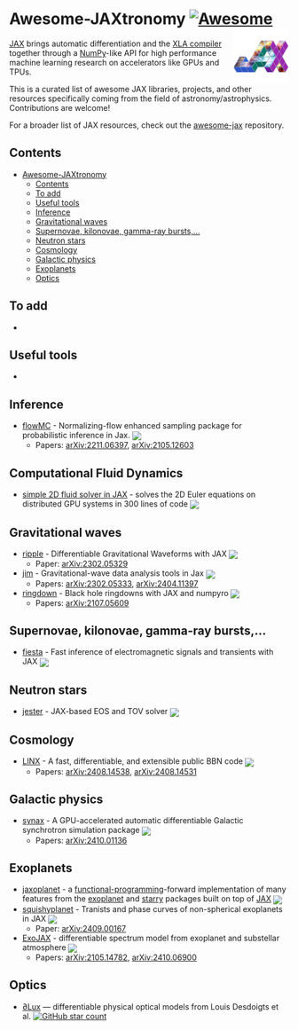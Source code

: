 <!--lint ignore double-link-->
# Awesome-JAXtronomy [![Awesome](https://awesome.re/badge.svg)](https://awesome.re)[<img src="./jaxtronomy_log.png" alt="JAXtronomy Logo" align="right" height="100">](https://github.com/JAXtronomy)

<!--lint ignore double-link-->
[JAX](https://github.com/google/jax) brings automatic differentiation and the [XLA compiler](https://www.tensorflow.org/xla) together through a [NumPy](https://numpy.org/)-like API for high performance machine learning research on accelerators like GPUs and TPUs.
<!--lint enable double-link-->

This is a curated list of awesome JAX libraries, projects, and other resources specifically coming from the field of astronomy/astrophysics. Contributions are welcome!

For a broader list of JAX resources, check out the [awesome-jax](https://github.com/n2cholas/awesome-jax) repository.

## Contents

- [Awesome-JAXtronomy ](#awesome-jaxtronomy-)
  - [Contents](#contents)
  - [To add](#to-add)
  - [Useful tools](#useful-tools)
  - [Inference](#inference)
  - [Gravitational waves](#gravitational-waves)
  - [Supernovae, kilonovae, gamma-ray bursts,...](#supernovae-kilonovae-gamma-ray-bursts)
  - [Neutron stars](#neutron-stars)
  - [Cosmology](#cosmology)
  - [Galactic physics](#galaxy)
  - [Exoplanets](#exoplanets)
  - [Optics](#optics)

<a name="to-add" />

## To add

- 

<a name="useful-tools" />

## Useful tools

- 

<a name="inference" />

## Inference

- [flowMC](https://github.com/kazewong/flowMC) - Normalizing-flow enhanced sampling package for probabilistic inference in Jax. <img src="https://img.shields.io/github/stars/kazewong/flowMC?style=social" align="center">
    - Papers: [arXiv:2211.06397](https://arxiv.org/abs/2211.06397), [arXiv:2105.12603](https://arxiv.org/abs/2105.12603)

<a name="gravitational-waves" />

## Computational Fluid Dynamics

- [simple 2D fluid solver in JAX](https://github.com/pmocz/jax-euler-benchmarks) - solves the 2D Euler equations on distributed GPU systems in 300 lines of code <img src="https://img.shields.io/github/stars/pmocz/jax-euler-benchmarks?style=social" align="center">

## Gravitational waves

- [ripple](https://github.com/tedwards2412/ripple) - Differentiable Gravitational Waveforms with JAX <img src="https://img.shields.io/github/stars/tedwards2412/ripple?style=social" align="center">
    - Paper: [arXiv:2302.05329](https://arxiv.org/abs/2302.05329)
- [jim](https://github.com/kazewong/jim) - Gravitational-wave data analysis tools in Jax <img src="https://img.shields.io/github/stars/kazewong/jim?style=social" align="center">
    - Papers: [arXiv:2302.05333](https://arxiv.org/abs/2302.05333), [arXiv:2404.11397](https://arxiv.org/abs/2404.11397)
- [ringdown](https://github.com/maxisi/ringdown/tree/main) - Black hole ringdowns with JAX and numpyro <img src="https://img.shields.io/github/stars/maxisi/ringdown?style=social" align="center">
    - Papers: [arXiv:2107.05609](https://arxiv.org/abs/2107.05609)

<a name="supernovae-etc" />

## Supernovae, kilonovae, gamma-ray bursts,...

- [fiesta](https://github.com/ThibeauWouters/fiesta) - Fast inference of electromagnetic signals and transients with JAX <img src="https://img.shields.io/github/stars/ThibeauWouters/fiesta?style=social" align="center">

<a name="neutron-stars" />

## Neutron stars

- [jester](https://github.com/tsunhopang/jester) - JAX-based EOS and TOV solver <img src="https://img.shields.io/github/stars/tsunhopang/jester?style=social" align="center">

<a name="cosmology" />

## Cosmology

- [LINX](https://github.com/cgiovanetti/LINX) - A fast, differentiable, and extensible public BBN code <img src="https://img.shields.io/github/stars/cgiovanetti/LINX?style=social" align="center">
    - Papers: [arXiv:2408.14538](https://arxiv.org/abs/2408.14538), [arXiv:2408.14531](https://arxiv.org/abs/2408.14531)

<a name="galaxy" />

## Galactic physics

- [synax](https://github.com/dkn16/Synax) - A GPU-accelerated automatic differentiable Galactic synchrotron simulation package <img src="https://img.shields.io/github/stars/dkn16/Synax?style=social" align="center">
    - Papers: [arXiv:2410.01136](https://arxiv.org/abs/2410.01136)

<a name="exoplanets" />

## Exoplanets

- [jaxoplanet](https://github.com/exoplanet-dev/jaxoplanet) - a
[functional-programming](https://en.wikipedia.org/wiki/Functional_programming)-forward
implementation of many features from the
[exoplanet](https://docs.exoplanet.codes/en/latest/) and
[starry](https://starry.readthedocs.io/en/latest/) packages built on top of
[JAX](https://jax.readthedocs.io/en/latest/) <img src="https://img.shields.io/github/stars/exoplanet-dev/jaxoplanet?style=social" align="center">
- [squishyplanet](https://github.com/ben-cassese/squishyplanet) - Tranists and phase curves of non-spherical exoplanets in JAX <img src="https://img.shields.io/github/stars/ben-cassese/squishyplanet?style=social" align="center">
    - Paper: [arXiv:2409.00167](https://arxiv.org/abs/2409.00167)
- [ExoJAX](https://github.com/HajimeKawahara/exojax) - differentiable spectrum model from exoplanet and substellar atmosphere <img src="https://img.shields.io/github/stars/HajimeKawahara/exojax?style=social" align="center">
    - Papers: [arXiv:2105.14782](https://arxiv.org/abs/2105.14782), [arXiv:2410.06900](https://arxiv.org/abs/2410.06900)

<a name="optics" />

## Optics

 - [∂Lux](https://louisdesdoigts.github.io/dLux/) — differentiable physical optical models from Louis Desdoigts et al. [![GitHub star count](https://img.shields.io/github/stars/louisDesdoigts/dlux?style=social)](https://github.com/louisDesdoigts/dlux)

